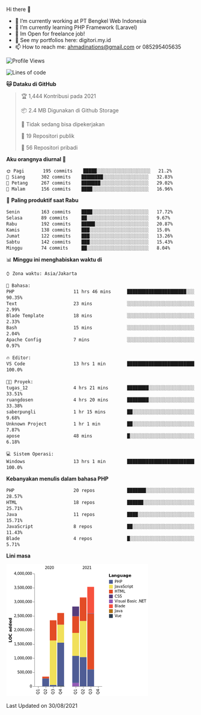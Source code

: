 Hi there 👋

- 🔭 I’m currently working at PT Bengkel Web Indonesia
- 🌱 I’m currently learning PHP Framework (Laravel)
- 📂 Im Open for freelance job!
- 🧷 See my portfolios here: digitori.my.id
- 📫 How to reach me: ahmadinations@gmail.com or 085295405635


<!--START_SECTION:waka-->
![Profile Views](http://img.shields.io/badge/Profil%20dilihat-0-blue)

![Lines of code](https://img.shields.io/badge/Sejak%20Hello%20World%20aku%20telah%20menulis-14.8%20million%20baris%20kode-blue)

**🐱 Dataku di GitHub** 

> 🏆 1,444 Kontribusi pada 2021
 > 
> 📦 2.4 MB Digunakan di Github Storage 
 > 
> 🚫 Tidak sedang bisa dipekerjakan
 > 
> 📜 19 Repositori publik 
 > 
> 🔑 56 Repositori pribadi  
 > 
**Aku orangnya diurnal 🐤** 

```text
🌞 Pagi       195 commits    █████░░░░░░░░░░░░░░░░░░░░   21.2% 
🌆 Siang      302 commits    ████████░░░░░░░░░░░░░░░░░   32.83% 
🌃 Petang     267 commits    ███████░░░░░░░░░░░░░░░░░░   29.02% 
🌙 Malam      156 commits    ████░░░░░░░░░░░░░░░░░░░░░   16.96%

```
📅 **Paling produktif saat Rabu** 

```text
Senin        163 commits    ████░░░░░░░░░░░░░░░░░░░░░   17.72% 
Selasa       89 commits     ██░░░░░░░░░░░░░░░░░░░░░░░   9.67% 
Rabu         192 commits    █████░░░░░░░░░░░░░░░░░░░░   20.87% 
Kamis        138 commits    ███░░░░░░░░░░░░░░░░░░░░░░   15.0% 
Jumat        122 commits    ███░░░░░░░░░░░░░░░░░░░░░░   13.26% 
Sabtu        142 commits    ███░░░░░░░░░░░░░░░░░░░░░░   15.43% 
Minggu       74 commits     ██░░░░░░░░░░░░░░░░░░░░░░░   8.04%

```


📊 **Minggu ini menghabiskan waktu di** 

```text
⌚︎ Zona waktu: Asia/Jakarta

💬 Bahasa: 
PHP                      11 hrs 46 mins      ██████████████████████░░░   90.35% 
Text                     23 mins             ░░░░░░░░░░░░░░░░░░░░░░░░░   2.99% 
Blade Template           18 mins             ░░░░░░░░░░░░░░░░░░░░░░░░░   2.33% 
Bash                     15 mins             ░░░░░░░░░░░░░░░░░░░░░░░░░   2.04% 
Apache Config            7 mins              ░░░░░░░░░░░░░░░░░░░░░░░░░   0.97%

🔥 Editor: 
VS Code                  13 hrs 1 min        █████████████████████████   100.0%

🐱‍💻 Proyek: 
tugas_12                 4 hrs 21 mins       ████████░░░░░░░░░░░░░░░░░   33.51% 
ruangdosen               4 hrs 20 mins       ████████░░░░░░░░░░░░░░░░░   33.38% 
saberpungli              1 hr 15 mins        ██░░░░░░░░░░░░░░░░░░░░░░░   9.68% 
Unknown Project          1 hr 1 min          ██░░░░░░░░░░░░░░░░░░░░░░░   7.87% 
apose                    48 mins             █░░░░░░░░░░░░░░░░░░░░░░░░   6.18%

💻 Sistem Operasi: 
Windows                  13 hrs 1 min        █████████████████████████   100.0%

```

**Kebanyakan menulis dalam bahasa PHP** 

```text
PHP                      20 repos            ███████░░░░░░░░░░░░░░░░░░   28.57% 
HTML                     18 repos            ██████░░░░░░░░░░░░░░░░░░░   25.71% 
Java                     11 repos            ████░░░░░░░░░░░░░░░░░░░░░   15.71% 
JavaScript               8 repos             ██░░░░░░░░░░░░░░░░░░░░░░░   11.43% 
Blade                    4 repos             █░░░░░░░░░░░░░░░░░░░░░░░░   5.71%

```


**Lini masa**

![Chart not found](https://raw.githubusercontent.com/MuhamadAhmadin/MuhamadAhmadin/master/charts/bar_graph.png) 


 Last Updated on 30/08/2021
<!--END_SECTION:waka-->
